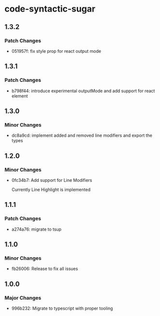 # code-syntactic-sugar

## 1.3.2

### Patch Changes

- 051957f: fix style prop for react output mode

## 1.3.1

### Patch Changes

- b798f44: introduce experimental outputMode and add support for react element

## 1.3.0

### Minor Changes

- dc8a9cd: implement added and removed line modifiers and export the types

## 1.2.0

### Minor Changes

- 0fc34b7: Add support for Line Modifiers

  Currently Line Highlight is implemented

## 1.1.1

### Patch Changes

- a274a76: migrate to tsup

## 1.1.0

### Minor Changes

- fb26006: Release to fix all issues

## 1.0.0

### Major Changes

- 996b232: Migrate to typescript with proper tooling

